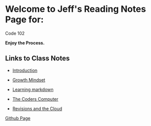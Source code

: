 # Welcome to Jeff's Reading Notes Page for:

Code 102

**Enjoy the Process.**


## Links to Class Notes
- [Introduction](ABOUTME.md)

- [Growth Mindset](growth_mindset.md)

- [Learning markdown](class1.md)

- [The Coders Computer](class2.md)

- [Revisions and the Cloud](class3.md)

[Github Page](jinman36.github.io/reading-notes/)



